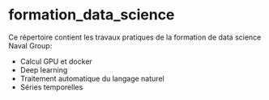 # formation_data_science


Ce répertoire contient les travaux pratiques de la formation de data science Naval Group:
* Calcul GPU et docker
* Deep learning
* Traitement automatique du langage naturel
* Séries temporelles
